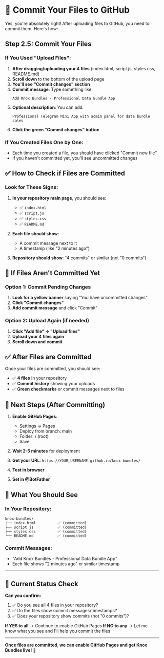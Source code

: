 # 💾 Commit Your Files to GitHub

Yes, you're absolutely right! After uploading files to GitHub, you need to commit them. Here's how:

## Step 2.5: Commit Your Files

### If You Used "Upload Files":
1. **After dragging/uploading your 4 files** (index.html, script.js, styles.css, README.md)
2. **Scroll down** to the bottom of the upload page
3. **You'll see "Commit changes" section**
4. **Commit message**: Type something like:
   ```
   Add Knox Bundles - Professional Data Bundle App
   ```
5. **Optional description**: You can add:
   ```
   Professional Telegram Mini App with admin panel for data bundle sales
   ```
6. **Click the green "Commit changes" button**

### If You Created Files One by One:
- Each time you created a file, you should have clicked "Commit new file"
- If you haven't committed yet, you'll see uncommitted changes

## ✅ How to Check if Files are Committed

### Look for These Signs:
1. **In your repository main page**, you should see:
   - ✅ `index.html`
   - ✅ `script.js` 
   - ✅ `styles.css`
   - ✅ `README.md`

2. **Each file should show**:
   - A commit message next to it
   - A timestamp (like "2 minutes ago")

3. **Repository should show**: "4 commits" or similar (not "0 commits")

## 🚨 If Files Aren't Committed Yet

### Option 1: Commit Pending Changes
1. **Look for a yellow banner** saying "You have uncommitted changes"
2. **Click "Commit changes"**
3. **Add commit message** and click "Commit"

### Option 2: Upload Again (if needed)
1. **Click "Add file" → "Upload files"**
2. **Upload your 4 files again**
3. **Scroll down and commit**

## ✅ After Files are Committed

Once your files are committed, you should see:
- ✅ **4 files** in your repository
- ✅ **Commit history** showing your uploads
- ✅ **Green checkmarks** or commit messages next to files

## 🎯 Next Steps (After Committing)

1. **Enable GitHub Pages**:
   - Settings → Pages
   - Deploy from branch: main
   - Folder: / (root)
   - Save

2. **Wait 2-5 minutes** for deployment

3. **Get your URL**: `https://YOUR_USERNAME.github.io/knox-bundles/`

4. **Test in browser**

5. **Set in @BotFather**

## 📸 What You Should See

### In Your Repository:
```
knox-bundles/
├── index.html          ✅ (committed)
├── script.js           ✅ (committed)  
├── styles.css          ✅ (committed)
└── README.md           ✅ (committed)
```

### Commit Messages:
- "Add Knox Bundles - Professional Data Bundle App"
- Each file shows "2 minutes ago" or similar timestamp

---

## 🎯 Current Status Check

**Can you confirm:**
1. ✅ Do you see all 4 files in your repository?
2. ✅ Do the files show commit messages/timestamps?
3. ✅ Does your repository show commits (not "0 commits")?

**If YES to all** → Continue to enable GitHub Pages
**If NO to any** → Let me know what you see and I'll help you commit the files

---

**Once files are committed, we can enable GitHub Pages and get Knox Bundles live!** 🚀